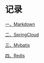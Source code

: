 记录
====

[一、Markdown](markdown/markdown.md)

[二、SpringCloud](springcloud/springcloud.md)

[三、Mybatis](mybatis/mybatis.md)

[四、Redis](redis/redis.md)
